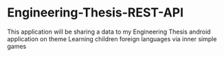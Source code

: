 # Engineering-Thesis-REST-API
This application will be sharing a data to my  Engineering Thesis android application on theme Learning children foreign  languages via inner simple games
